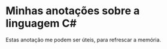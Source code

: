 # Minhas anotações sobre a linguagem C#

Estas anotação me podem ser úteis, para refrescar a memória.

